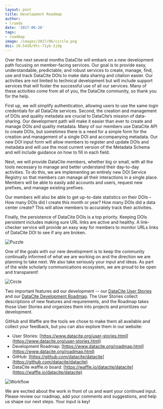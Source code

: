 ```yaml
---
layout: post
title: Development Roadmap
author: 
- lrueda
date: '2017-06-26'
tags:
- roadmap
image: /images/2017/06/circle.png
doi: 10.5438/9tc-71yb-2jdg
---
```

Over the next several months DataCite will embark on a new development path focusing on member-facing services. Our goal is to provide easy, understandable, predictable, and robust services to create, manage, find, use and track DataCite DOIs to make data sharing and citation easier. Our activities are not limited to technical development but will include support services that will foster the successful use of all our services. Many of these activities come from all of you, the DataCite community, so thank you for the help.

First up, we will simplify authentication, allowing users to use the same login credentials for all DataCite services. Second, the creation and management of DOIs and quality metadata are crucial to DataCite’s mission of data-sharing. Our development path will make it easier than ever to create and manage DOIs and quality metadata. Many of our members use DataCite API to create DOIs, but sometimes there is a need for a simple form for the creation and management of a single DOI and accompanying metadata. Our new DOI input form will allow members to register and update DOIs and metadata and will use the most current version of the Metadata Schema and will include guidance on how to fill in each field.

Next, we will provide DataCite members, whether big or small, with all the tools necessary to manage and better understand their day-to-day activities. To do this, we are implementing an entirely new DOI Service Registry so that members can manage all their interactions in a single place. Members will be able to easily add accounts and users, request new prefixes, and manage existing prefixes.

Our members will also be able to get up-to-date statistics on their DOIs – How many DOIs did I create this month or year? How many DOIs did a data center create? This will allow members to accurately track their activities.

Finally, the persistence of DataCite DOIs is a top priority. Keeping DOIs persistent includes making sure URL links are active and healthy.  A link-checker service will provide an easy way for members to monitor URLs links of DataCite DOI to see if any are broken.

![Puzzle](/images/2017/06/puzzle.svg)

One of the goals with our new development is to keep the community continually informed of what we are working on and the direction we are planning to take next. We also take seriously your input and ideas. As part of the wide scholarly communications ecosystem, we are proud to be open and transparent!

![Circle](/images/2017/06/circle.svg)

Two important features aid our development -- our [DataCite User Stories](https://www.datacite.org/user-stories.html) and our [DataCite Development Roadmap](https://www.datacite.org/roadmap.html). The User Stories collect descriptions of new features and requirements, and the Roadmap takes those User Stories and organizes them into projects and prioritizes our development.

GitHub and Waffle are the tools we chose to make them all available and collect your feedback, but you can also explore them in our website:

* User Stories: [https://www.datacite.org/user-stories.html](https://www.datacite.org/user-stories.html)
* Development Roadmap: [https://www.datacite.org/roadmap.html](https://www.datacite.org/roadmap.html)
* GitHub: [https://github.com/datacite/datacite](https://github.com/datacite/datacite)
* DataCite waffle.io board: [https://waffle.io/datacite/datacite](https://waffle.io/datacite/datacite)

![Workflow](/images/2017/06/workflow.png)

We are excited about the work in front of us and want your continued input. Please review our roadmap, add your comments and suggestions, and help us shape our next steps. Your input is key!
